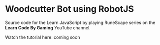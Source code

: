 # Woodcutter Bot using RobotJS

Source code for the Learn JavaScript by playing RuneScape series on the **Learn Code By Gaming** YouTube channel.

Watch the tutorial here: coming soon
